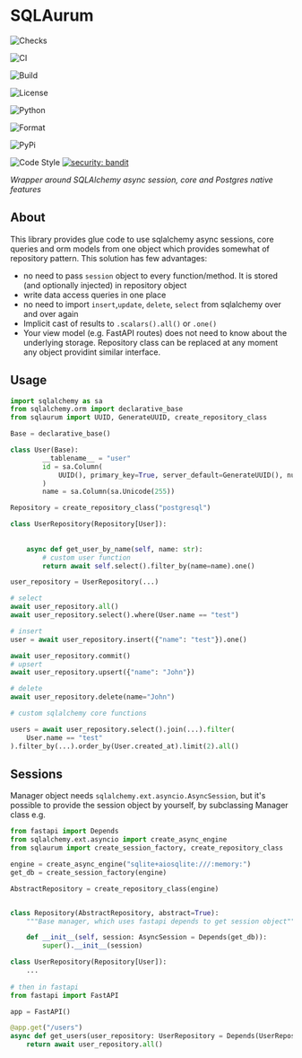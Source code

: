 # SQLAurum

![Checks](https://img.shields.io/github/checks-status/performancemedia/sqlaurum/master)

![CI](https://github.com/performancemedia/sqlaurum/workflows/CI/badge.svg)

![Build](https://github.com/performancemedia/sqlaurum/workflows/Publish/badge.svg)

![License](https://img.shields.io/github/license/performancemedia/sqlaurum)

![Python](https://img.shields.io/pypi/pyversions/sqlaurum)

![Format](https://img.shields.io/pypi/format/sqlaurum)

![PyPi](https://img.shields.io/pypi/v/sqlaurum)

![Code Style](https://img.shields.io/badge/code%20style-black-000000.svg)
[![security: bandit](https://img.shields.io/badge/security-bandit-yellow.svg)](https://github.com/PyCQA/bandit)


*Wrapper around SQLAlchemy async session, core and Postgres native features*

## About

This library provides glue code to use sqlalchemy async sessions, core queries and orm models 
from one object which provides somewhat of repository pattern. This solution has few advantages:

- no need to pass `session` object to every function/method. It is stored (and optionally injected) in repository object
- write data access queries in one place
- no need to import `insert`,`update`, `delete`, `select` from sqlalchemy over and over again
- Implicit cast of results to `.scalars().all()` or `.one()`
- Your view model (e.g. FastAPI routes) does not need to know about the underlying storage. Repository class can be replaced at any moment any object providint similar interface.

## Usage

```python
import sqlalchemy as sa
from sqlalchemy.orm import declarative_base
from sqlaurum import UUID, GenerateUUID, create_repository_class

Base = declarative_base()

class User(Base):
        __tablename__ = "user"
        id = sa.Column(
            UUID(), primary_key=True, server_default=GenerateUUID(), nullable=False
        )
        name = sa.Column(sa.Unicode(255))

Repository = create_repository_class("postgresql")

class UserRepository(Repository[User]):
    
    
    async def get_user_by_name(self, name: str):
        # custom user function
        return await self.select().filter_by(name=name).one()

user_repository = UserRepository(...)

# select
await user_repository.all()
await user_repository.select().where(User.name == "test")

# insert
user = await user_repository.insert({"name": "test"}).one()

await user_repository.commit()
# upsert
await user_repository.upsert({"name": "John"})

# delete
await user_repository.delete(name="John")

# custom sqlalchemy core functions

users = await user_repository.select().join(...).filter(
    User.name == "test"
).filter_by(...).order_by(User.created_at).limit(2).all()

```

## Sessions

Manager object needs `sqlalchemy.ext.asyncio.AsyncSession`, but it's possible
to provide the session object by yourself, by subclassing Manager class e.g.


```python
from fastapi import Depends
from sqlalchemy.ext.asyncio import create_async_engine
from sqlaurum import create_session_factory, create_repository_class

engine = create_async_engine("sqlite+aiosqlite:///:memory:")
get_db = create_session_factory(engine)

AbstractRepository = create_repository_class(engine)


class Repository(AbstractRepository, abstract=True):
    """Base manager, which uses fastapi depends to get session object"""

    def __init__(self, session: AsyncSession = Depends(get_db)):
        super().__init__(session)

class UserRepository(Repository[User]):
    ...
        
# then in fastapi
from fastapi import FastAPI

app = FastAPI()

@app.get("/users")
async def get_users(user_repository: UserRepository = Depends(UserRepository)):
    return await user_repository.all()

```
